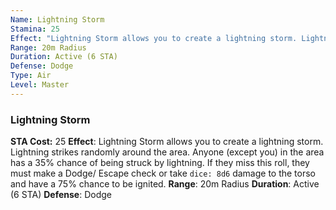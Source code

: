 ```yaml
---
Name: Lightning Storm
Stamina: 25
Effect: "Lightning Storm allows you to create a lightning storm. Lightning strikes randomly around the area. Anyone (except you) in the area has a 35% chance of being struck by lightning. If they miss this roll, they must make a Dodge/ Escape check or take `dice: 8d6` damage to the torso and have a 75% chance to be ignited."
Range: 20m Radius
Duration: Active (6 STA)
Defense: Dodge
Type: Air
Level: Master
---
```

### Lightning Storm
**STA Cost:** 25
**Effect**: Lightning Storm allows you to create a lightning storm. Lightning strikes randomly around the area. Anyone (except you) in the area has a 35% chance of being struck by lightning. If they miss this roll, they must make a Dodge/ Escape check or take `dice: 8d6` damage to the torso and have a 75% chance to be ignited.
**Range**: 20m Radius
**Duration**: Active (6 STA)
**Defense**: Dodge